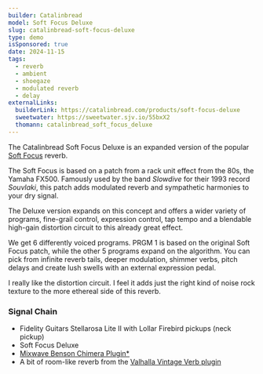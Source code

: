 ```yaml
---
builder: Catalinbread
model: Soft Focus Deluxe
slug: catalinbread-soft-focus-deluxe
type: demo
isSponsored: true
date: 2024-11-15
tags:
  - reverb
  - ambient
  - shoegaze
  - modulated reverb
  - delay
externalLinks:
  builderLink: https://catalinbread.com/products/soft-focus-deluxe
  sweetwater: https://sweetwater.sjv.io/55bxX2
  thomann: catalinbread_soft_focus_deluxe
---
```


The Catalinbread Soft Focus Deluxe is an expanded version of the popular [Soft Focus](/demos/catalinbread-soft-focus) reverb.

The Soft Focus is based on a patch from a rack unit effect from the 80s, the Yamaha FX500. Famously used by the band _Slowdive_ for their 1993 record _Souvlaki_, this patch adds modulated reverb and sympathetic harmonies to your dry signal.

The Deluxe version expands on this concept and offers a wider variety of programs, fine-grail control, expression control, tap tempo and a blendable high-gain distortion circuit to this already great effect.

We get 6 differently voiced programs. PRGM 1 is based on the original Soft Focus patch, while the other 5 programs expand on the algorithm. You can pick from infinite reverb tails, deeper modulation, shimmer verbs, pitch delays and create lush swells with an external expression pedal.

I really like the distortion circuit. I feel it adds just the right kind of noise rock texture to the more ethereal side of this reverb.

### Signal Chain

- Fidelity Guitars Stellarosa Lite II with Lollar Firebird pickups (neck pickup)
- Soft Focus Deluxe
- [Mixwave Benson Chimera Plugin\*](https://sweetwater.sjv.io/B0N2PL)
- A bit of room-like reverb from the [Valhalla Vintage Verb plugin](https://valhalladsp.com/shop/reverb/valhalla-vintage-verb/)
